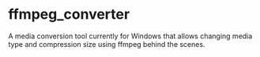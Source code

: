 # ffmpeg_converter

A media conversion tool currently for Windows that allows changing media type and compression size using ffmpeg behind the scenes. 

